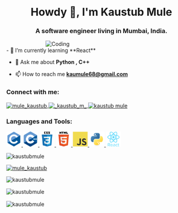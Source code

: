 <br>
<h1 align="center">Howdy 👋, I'm Kaustub Mule</h1>
<h3 align="center">A software engineer living in Mumbai, India.</h3>
<img align="right" alt="Coding" width="400" src="https://media0.giphy.com/media/gf675azxNAz2zDQ1vD/giphy.gif?cid=6c09b952hzeyoudrx19n0i8z8eyy5f152ms965izbpml33ya&rid=giphy.gif&ct=s">
<br>
- 🌱 I’m currently learning **React**

- 💬 Ask me about **Python , C++**

- 📫 How to reach me **kaumule68@gmail.com**

<h3 align="left">Connect with me:</h3>
<p align="left">
  <a href="https://twitter.com/mule_kaustub" target="blank">
    <img align="center" src="https://raw.githubusercontent.com/rahuldkjain/github-profile-readme-generator/master/src/images/icons/Social/twitter.svg" alt="mule_kaustub" height="30" width="40" />
  </a>
  <a href="https://instagram.com/_kaustub_m_" target="blank">
    <img align="center" src="https://raw.githubusercontent.com/rahuldkjain/github-profile-readme-generator/master/src/images/icons/Social/instagram.svg" alt="_kaustub_m_" height="30" width="40" />
  </a>
  <a href="https://www.codechef.com/users/mp70322000207" target="blank">
    <img align="center" src="https://cdn.jsdelivr.net/npm/simple-icons@3.1.0/icons/codechef.svg" alt="kaustub mule" height="30" width="40" />
  </a>
</p>
<h3 align="left">Languages and Tools:</h3>
<p align="left">
  <a href="https://www.cprogramming.com/" target="_blank" rel="noreferrer">
    <img src="https://raw.githubusercontent.com/devicons/devicon/master/icons/c/c-original.svg" alt="c" width="40" height="40" />
  </a>
  <a href="https://www.w3schools.com/cpp/" target="_blank" rel="noreferrer">
    <img src="https://raw.githubusercontent.com/devicons/devicon/master/icons/cplusplus/cplusplus-original.svg" alt="cplusplus" width="40" height="40" />
  </a>
  <a href="https://www.w3schools.com/css/" target="_blank" rel="noreferrer">
    <img src="https://raw.githubusercontent.com/devicons/devicon/master/icons/css3/css3-original-wordmark.svg" alt="css3" width="40" height="40" />
  </a>
  <a href="https://www.w3.org/html/" target="_blank" rel="noreferrer">
    <img src="https://raw.githubusercontent.com/devicons/devicon/master/icons/html5/html5-original-wordmark.svg" alt="html5" width="40" height="40" />
  </a>
  <a href="https://developer.mozilla.org/en-US/docs/Web/JavaScript" target="_blank" rel="noreferrer">
    <img src="https://raw.githubusercontent.com/devicons/devicon/master/icons/javascript/javascript-original.svg" alt="javascript" width="40" height="40" />
  </a>
  <a href="https://www.python.org" target="_blank" rel="noreferrer">
    <img src="https://raw.githubusercontent.com/devicons/devicon/master/icons/python/python-original.svg" alt="python" width="40" height="40" />
  </a>
  <a href="https://reactjs.org/" target="_blank" rel="noreferrer">
    <img src="https://raw.githubusercontent.com/devicons/devicon/master/icons/react/react-original-wordmark.svg" alt="react" width="40" height="40" />
  </a>
</p>
<p align="left"> <img src="https://komarev.com/ghpvc/?username=kaustubmule&label=Profile%20views&color=0e75b6&style=flat" alt="kaustubmule" /> </p>

<p align="left"> <a href="https://twitter.com/mule_kaustub" target="blank"><img src="https://img.shields.io/twitter/follow/mule_kaustub?logo=twitter&style=for-the-badge" alt="mule_kaustub" /></a> </p>
<p><img align="left" src="https://github-readme-stats.vercel.app/api/top-langs?username=kaustubmule&show_icons=true&locale=en&layout=compact" alt="kaustubmule" /></p>
<br>
<p><img align="center" src="https://github-readme-stats.vercel.app/api?username=kaustubmule&show_icons=true&locale=en" alt="kaustubmule" /></p>

<p><img align="center" src="https://github-readme-streak-stats.herokuapp.com/?user=kaustubmule&" alt="kaustubmule" /></p>
</p>
